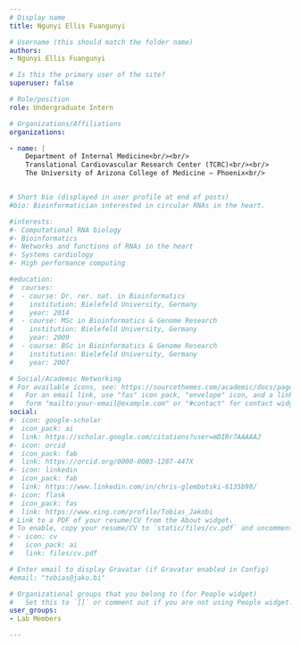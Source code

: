 ```yaml
---
# Display name
title: Ngunyi Ellis Fuangunyi

# Username (this should match the folder name)
authors:
- Ngunyi Ellis Fuangunyi

# Is this the primary user of the site?
superuser: false

# Role/position
role: Undergraduate Intern

# Organizations/Affiliations
organizations:

- name: | 
    Department of Internal Medicine<br/><br/>
    Translational Cardiovascular Research Center (TCRC)<br/><br/>
    The University of Arizona College of Medicine – Phoenix<br/>


# Short bio (displayed in user profile at end of posts)
#bio: Bioinformatician interested in circular RNAs in the heart.

#interests:
#- Computational RNA biology
#- Bioinformatics
#- Networks and functions of RNAs in the heart
#- Systems cardiology
#- High performance computing

#education:
#  courses:
#  - course: Dr. rer. nat. in Bioinformatics
#    institution: Bielefeld University, Germany
#    year: 2014
#  - course: MSc in Bioinformatics & Genome Research
#    institution: Bielefeld University, Germany
#    year: 2009
#  - course: BSc in Bioinformatics & Genome Research
#    institution: Bielefeld University, Germany
#    year: 2007

# Social/Academic Networking
# For available icons, see: https://sourcethemes.com/academic/docs/page-builder/#icons
#   For an email link, use "fas" icon pack, "envelope" icon, and a link in the
#   form "mailto:your-email@example.com" or "#contact" for contact widget.
social:
#- icon: google-scholar
#  icon_pack: ai
#  link: https://scholar.google.com/citations?user=mDIRr7AAAAAJ
#- icon: orcid
#  icon_pack: fab
#  link: https://orcid.org/0000-0003-1287-447X
#- icon: linkedin
#  icon_pack: fab
#  link: https://www.linkedin.com/in/chris-glembotski-6135b98/
#- icon: flask
#  icon_pack: fas
#  link: https://www.xing.com/profile/Tobias_Jakobi
# Link to a PDF of your resume/CV from the About widget.
# To enable, copy your resume/CV to `static/files/cv.pdf` and uncomment the lines below.
# - icon: cv
#   icon_pack: ai
#   link: files/cv.pdf

# Enter email to display Gravatar (if Gravatar enabled in Config)
#email: "tobias@jako.bi"

# Organizational groups that you belong to (for People widget)
#   Set this to `[]` or comment out if you are not using People widget.
user_groups:
- Lab Members

---
```

